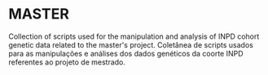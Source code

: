 # MASTER
Collection of scripts used for the manipulation and analysis of INPD cohort genetic data related to the master's project.
Coletânea de scripts usados para as manipulações e análises dos dados genéticos da coorte INPD referentes ao projeto de mestrado.
